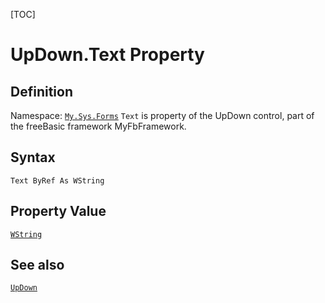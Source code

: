 [TOC]
# UpDown.Text Property

## Definition
Namespace: [`My.Sys.Forms`](My.Sys.Forms.md)
`Text` is property of the UpDown control, part of the freeBasic framework MyFbFramework.
## Syntax
```freeBasic
Text ByRef As WString
```
## Property Value
[`WString`]("https://www.freebasic.net/wiki/KeyPgWString")
## See also
[`UpDown`](UpDown.md)
